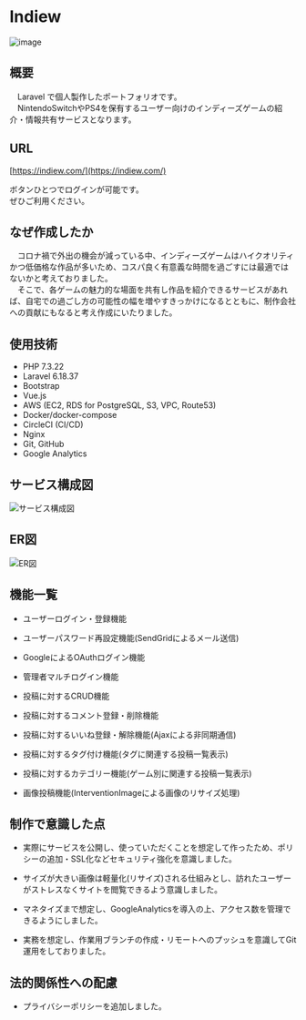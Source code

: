 # Indiew

![image](https://trip-switch-bucket.s3-ap-northeast-1.amazonaws.com/20201007051004_indiew_github.jpeg)

## 概要

　Laravel で個人製作したポートフォリオです。  
　NintendoSwitchやPS4を保有するユーザー向けのインディーズゲームの紹介・情報共有サービスとなります。

## URL

[https://indiew.com/](https://indiew.com/)

ボタンひとつでログインが可能です。  
ぜひご利用ください。

## なぜ作成したか

　コロナ禍で外出の機会が減っている中、インディーズゲームはハイクオリティかつ低価格な作品が多いため、コスパ良く有意義な時間を過ごすには最適ではないかと考えておりました。  
　そこで、各ゲームの魅力的な場面を共有し作品を紹介できるサービスがあれば、自宅での過ごし方の可能性の幅を増やすきっかけになるとともに、制作会社への貢献にもなると考え作成にいたりました。

## 使用技術

- PHP 7.3.22
- Laravel 6.18.37
- Bootstrap
- Vue.js
- AWS (EC2, RDS for PostgreSQL, S3, VPC, Route53)
- Docker/docker-compose
- CircleCI (CI/CD)
- Nginx
- Git, GitHub
- Google Analytics

## サービス構成図

![サービス構成図](https://trip-switch-bucket.s3-ap-northeast-1.amazonaws.com/20201007035453_indiew_back.png)

## ER図

![ER図](https://trip-switch-bucket.s3-ap-northeast-1.amazonaws.com/202010071704_indiew_erd.png)

## 機能一覧

- ユーザーログイン・登録機能

- ユーザーパスワード再設定機能(SendGridによるメール送信)

- GoogleによるOAuthログイン機能

- 管理者マルチログイン機能

- 投稿に対するCRUD機能

- 投稿に対するコメント登録・削除機能

- 投稿に対するいいね登録・解除機能(Ajaxによる非同期通信)

- 投稿に対するタグ付け機能(タグに関連する投稿一覧表示)

- 投稿に対するカテゴリー機能(ゲーム別に関連する投稿一覧表示)

- 画像投稿機能(InterventionImageによる画像のリサイズ処理)

## 制作で意識した点

- 実際にサービスを公開し、使っていただくことを想定して作ったため、ポリシーの追加・SSL化などセキュリティ強化を意識しました。

- サイズが大きい画像は軽量化(リサイズ)される仕組みとし、訪れたユーザーがストレスなくサイトを閲覧できるよう意識しました。

- マネタイズまで想定し、GoogleAnalyticsを導入の上、アクセス数を管理できるようにしました。

- 実務を想定し、作業用ブランチの作成・リモートへのプッシュを意識してGit運用をしておりました。

## 法的関係性への配慮

- プライバシーポリシーを追加しました。